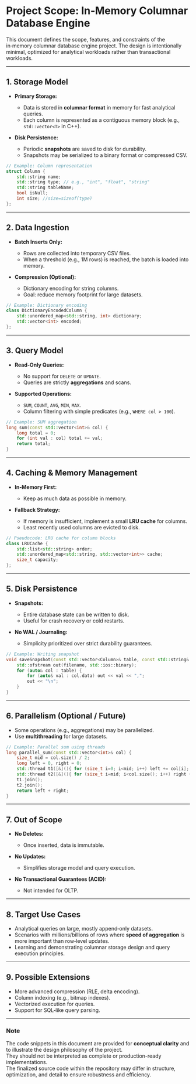 
# Project Scope: In‑Memory Columnar Database Engine

This document defines the scope, features, and constraints of the in‑memory columnar database engine project. The design is intentionally minimal, optimized for analytical workloads rather than transactional workloads.

---

## 1. Storage Model

* **Primary Storage:**

  * Data is stored in **columnar format** in memory for fast analytical queries.
  * Each column is represented as a contiguous memory block (e.g., `std::vector<T>` in C++).

* **Disk Persistence:**

  * Periodic **snapshots** are saved to disk for durability.
  * Snapshots may be serialized to a binary format or compressed CSV.

```cpp
// Example: Column representation
struct Column {
    std::string name;
    std::string type; // e.g., "int", "float", "string"
    std::string tableName;
    bool isNull;
    int size; //size=sizeof(type)
};
```

---

## 2. Data Ingestion

* **Batch Inserts Only:**

  * Rows are collected into temporary CSV files.
  * When a threshold (e.g., 1M rows) is reached, the batch is loaded into memory.

* **Compression (Optional):**

  * Dictionary encoding for string columns.
  * Goal: reduce memory footprint for large datasets.

```cpp
// Example: Dictionary encoding
class DictionaryEncodedColumn {
    std::unordered_map<std::string, int> dictionary;
    std::vector<int> encoded;
};
```

---

## 3. Query Model

* **Read‑Only Queries:**

  * No support for `DELETE` or `UPDATE`.
  * Queries are strictly **aggregations** and scans.

* **Supported Operations:**

  * `SUM`, `COUNT`, `AVG`, `MIN`, `MAX`.
  * Column filtering with simple predicates (e.g., `WHERE col > 100`).

```cpp
// Example: SUM aggregation
long sum(const std::vector<int>& col) {
    long total = 0;
    for (int val : col) total += val;
    return total;
}
```

---

## 4. Caching & Memory Management

* **In‑Memory First:**

  * Keep as much data as possible in memory.

* **Fallback Strategy:**

  * If memory is insufficient, implement a small **LRU cache** for columns.
  * Least recently used columns are evicted to disk.

```cpp
// Pseudocode: LRU cache for column blocks
class LRUCache {
    std::list<std::string> order;
    std::unordered_map<std::string, std::vector<int>> cache;
    size_t capacity;
};
```

---

## 5. Disk Persistence

* **Snapshots:**

  * Entire database state can be written to disk.
  * Useful for crash recovery or cold restarts.

* **No WAL / Journaling:**

  * Simplicity prioritized over strict durability guarantees.

```cpp
// Example: Writing snapshot
void saveSnapshot(const std::vector<Column>& table, const std::string& filename) {
    std::ofstream out(filename, std::ios::binary);
    for (auto& col : table) {
        for (auto& val : col.data) out << val << ",";
        out << "\n";
    }
}
```

---

## 6. Parallelism (Optional / Future)

* Some operations (e.g., aggregations) may be parallelized.
* Use **multithreading** for large datasets.

```cpp
// Example: Parallel sum using threads
long parallel_sum(const std::vector<int>& col) {
    size_t mid = col.size() / 2;
    long left = 0, right = 0;
    std::thread t1([&](){ for (size_t i=0; i<mid; i++) left += col[i]; });
    std::thread t2([&](){ for (size_t i=mid; i<col.size(); i++) right += col[i]; });
    t1.join();
    t2.join();
    return left + right;
}
```

---

## 7. Out of Scope

* **No Deletes:**

  * Once inserted, data is immutable.
* **No Updates:**

  * Simplifies storage model and query execution.
* **No Transactional Guarantees (ACID):**

  * Not intended for OLTP.

---

## 8. Target Use Cases

* Analytical queries on large, mostly append‑only datasets.
* Scenarios with millions/billions of rows where **speed of aggregation** is more important than row‑level updates.
* Learning and demonstrating columnar storage design and query execution principles.

---

## 9. Possible Extensions

* More advanced compression (RLE, delta encoding).
* Column indexing (e.g., bitmap indexes).
* Vectorized execution for queries.
* Support for SQL‑like query parsing.

---

### Note
The code snippets in this document are provided for **conceptual clarity** and to illustrate the design philosophy of the project.  
They should not be interpreted as complete or production-ready implementations.  
The finalized source code within the repository may differ in structure, optimization, and detail to ensure robustness and efficiency.

